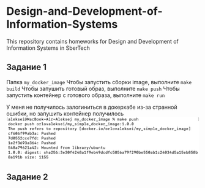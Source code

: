 # Design-and-Development-of-Information-Systems
This repository contains homeworks for Design and Development of Information Systems in SberTech

## Задание 1

Папка `my_docker_image`
Чтобы запустить сборки image, выполните `make build`
Чтобы запушить готовый образ, выполните `make push`
Чтобы запустить контейнер с готового образа, выполните `make run`

У меня не получилось залогиниться в докерхабе из-за странной ошибки, но запушить контейнер получилось
![push-proof-image](push-proof.png)

## Задание 2